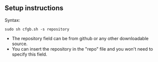 Setup instructions
--
Syntax:

``sudo sh cfgb.sh -s repository``  
- The repository field can be from github or any other downloadable source.  
- You can insert the repository in the "repo" file and you won't need to specify this field.
